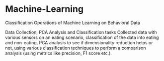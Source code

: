 # Machine-Learning
Classification Operations of Machine Learning on Behavioral Data


Data Collection, PCA Analysis and Classification tasks
Collected data with various sensors on an eating scenario, classification of the data into eating and non-eating, PCA analysis to see if dimensionality reduction helps or not, using various classification techniques to perform a comparison analysis (using metrics like precision, F1 score etc.).
